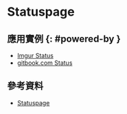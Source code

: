 # Statuspage

## 應用實例 {: #powered-by }

  - [Imgur Status](https://status.imgur.com/)
  - [gitbook\.com Status](http://status.gitbook.com/)

## 參考資料

  - [Statuspage](https://www.statuspage.io/)
